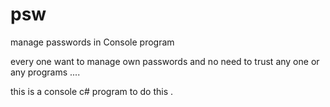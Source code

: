 # psw
manage passwords in Console program

every one want to manage own passwords
and no need to trust any one or any programs .... 

this is a console c# program
to do this .
